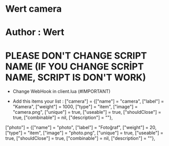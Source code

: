 # Wert camera

# Author : Wert

# PLEASE DON'T CHANGE SCRIPT NAME (IF YOU CHANGE SCRİPT NAME, SCRIPT IS DON'T WORK)


- Change WebHook in client.lua (#IMPORTANT)

- Add this items your list :
["camera"] 		 	 = {["name"] = "camera", 					["label"] = "Kamera", 					["weight"] = 1000, 		["type"] = "item", 			["image"] = "camera.png", 				["unique"] = true, 	["useable"] = true, 	["shouldClose"] = true,    ["combinable"] = nil,   ["description"] = ""},

["photo"] 			 = {["name"] = "photo", 			 	  	["label"] = "Fotoğraf", 				["weight"] = 20, 		["type"] = "item", 			["image"] = "photo.png", 				["unique"] = true, 	["useable"] = true, 	["shouldClose"] = true,    ["combinable"] = nil,   ["description"] = ""},
	
